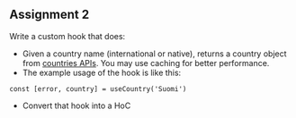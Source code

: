 ## Assignment 2
Write a custom hook that does:

* Given a country name (international or native), returns a country object from [countries APIs](https://restcountries.com/). You may use caching for better performance.
* The example usage of the hook is like this:
```
const [error, country] = useCountry('Suomi')
```
* Convert that hook into a HoC